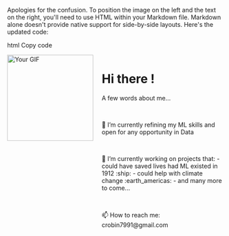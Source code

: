 
Apologies for the confusion. To position the image on the left and the text on the right, you'll need to use HTML within your Markdown file. Markdown alone doesn't provide native support for side-by-side layouts. Here's the updated code:

html
Copy code
<div style="display: flex;">
  <div style="flex: 1;">
    <img src="https://art.pixilart.com/9d54ee253ca2dec.gif" alt="Your GIF" height="200">
  </div>
  <div style="flex: 2; padding-left: 20px;">
    <h1>Hi there !</h1>
    <p>
      A few words about me...
    </p>
    <br>
    <p>
      🌱 I’m currently refining my ML skills and open for any opportunity in Data
    </p>
    <br>
    <p>
      🔭 I’m currently working on projects that: 
        - could have saved lives had ML existed in 1912 :ship:
        - could help with climate change :earth_americas:
        - and many more to come...
    </p>
    <br>
    <p>
      📫 How to reach me: crobin7991@gmail.com 
    </p>
  </div>
</div>
